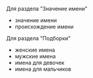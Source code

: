 Для раздела "Значение имени"

- значение имени
- происхождение имени

Для раздела "Подборки"

- женские имена
- мужские имена
- имена для девочек
- имена для мальчиков
